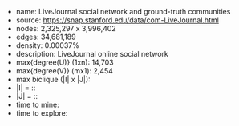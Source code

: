 * name:	LiveJournal social network and ground-truth communities
* source: https://snap.stanford.edu/data/com-LiveJournal.html
* nodes: 2,325,297 x 3,996,402
* edges: 34,681,189
* density: 0.00037%
* description: LiveJournal online social network
* max{degree(U)} (1xn): 14,703
* max{degree(V)} (mx1): 2,454
* max biclique (|I| x |J|): 
* |I| = :: 
* |J| = :: 
* time to mine: 
* time to explore: 
